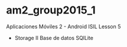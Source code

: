 # am2_group2015_1
Aplicaciones Móviles 2 - Android ISIL
Lesson 5
- Storage II
  Base de datos SQlLite

